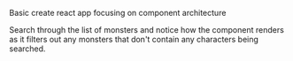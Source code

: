 Basic create react app focusing on component architecture

Search through the list of monsters and notice how the component renders as it filters out any monsters that don't contain any characters being searched.
